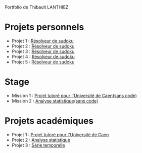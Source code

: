 Portfolio de Thibault LANTHIEZ

# Projets personnels

* Projet 1 : [Résolveur de sudoku](https://github.com/ThibaultLanthiez/Resolveur-de-sudoku)
* Projet 2 : [Résolveur de sudoku](https://github.com/ThibaultLanthiez/Resolveur-de-sudoku)
* Projet 3 : [Résolveur de sudoku](https://github.com/ThibaultLanthiez/Resolveur-de-sudoku)
* Projet 4 : [Résolveur de sudoku](https://github.com/ThibaultLanthiez/Resolveur-de-sudoku)
* Projet 5 : [Résolveur de sudoku](https://github.com/ThibaultLanthiez/Resolveur-de-sudoku)

# Stage

* Mission 1 : [Projet tutoré pour l'Université de Caen(sans code)](https://github.com/ThibaultLanthiez/Resolveur-de-sudoku)
* Mission 2 : [Analyse statistique(sans code)](https://github.com/ThibaultLanthiez/Resolveur-de-sudoku)

# Projets académiques

* Projet 1 : [Projet tutoré pour l'Université de Caen](https://github.com/ThibaultLanthiez/Resolveur-de-sudoku)
* Projet 2 : [Analyse statistique](https://github.com/ThibaultLanthiez/Resolveur-de-sudoku)
* Projet 3 : [Série temporelle](https://github.com/ThibaultLanthiez/Resolveur-de-sudoku)



